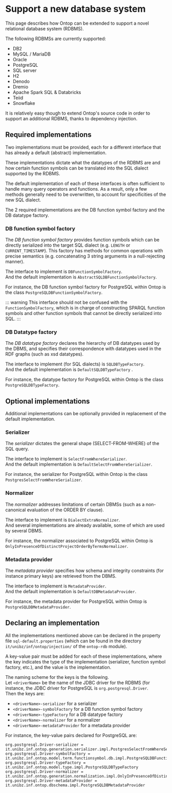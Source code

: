# Support a new database system


This page describes how Ontop can be extended to support a novel relational database system (RDBMS).

The following RDBMSs are currently supported:

* DB2
* MySQL / MariaDB
* Oracle
* PostgreSQL
* SQL server
* H2
* Denodo
* Dremio
* Apache Spark SQL & Databricks
* Teiid
* Snowflake

It is relatively easy though to extend Ontop's source code in order to support an additional RDBMS, thanks to dependency injection.

## Required implementations

Two implementations must be provided, each for a different interface that has already a default (abstract) implementation.

These implementations dictate what the datatypes of the RDBMS are and how certain function symbols can be translated into the SQL dialect supported by the RDBMS.

The default implementation of each of these interfaces is often sufficient to handle many query operators and functions.  As a result, only a few methods generally need to be overwritten,
to account for specificities of the new SQL dialect. 

The 2 required implementations are the DB function symbol factory and the DB datatype factory.

### DB function symbol factory 

The *DB function symbol factory* provides function symbols 
which can be directly serialized into the target SQL dialect (e.g. `LENGTH` or `CURRENT_TIMESTAMP`). This factory has methods for common operations with precise semantics (e.g. concatenating 3 string arguments in a null-rejecting manner). 

The interface to implement is `DBFunctionSymbolFactory`.  
And the default implementation is `AbstractSQLDBFunctionSymbolFactory`.  

For instance, the DB function symbol factory for PostgreSQL within Ontop is the class `PostgreSQLDBFunctionSymbolFactory`.

::: warning
This interface should not be confused with the ```FunctionSymbolFactory```, which is in charge of constructing
SPARQL function symbols and other function symbols that cannot be directly serialized into SQL.
:::

### DB Datatype factory 

The *DB datatype factory* declares the hierarchy of DB datatypes used by the DBMS, and specifies their correspondence with datatypes used in the RDF graphs (such as xsd datatypes).  

The interface to implement (for SQL dialects) is `SQLDBTypeFactory`.  
And the default implementation is `DefaultSQLDBTypeFactory` .  

For instance, the datatype factory for PostgreSQL within Ontop is the class `PostgreSQLDBTypeFactory`.

## Optional implementations

Additional implementations can be optionally provided in replacement of the default implementation.

### Serializer

The *serializer* dictates the general shape (SELECT-FROM-WHERE) of the SQL query.  

The interface to implement is `SelectFromWhereSerializer`.  
And the default implementation is `DefaultSelectFromWhereSerializer`.  

For instance, the serializer for PostgreSQL within Ontop is the class `PostgresSelectFromWhereSerializer`.

### Normalizer

The *normalizer* addresses limitations of certain DBMSs (such as a non-canonical evaluation of the ORDER BY clause).  

The interface to implement is `DialectExtraNormalizer`.  
And several implementations are already available, some of which are used by several DBMS.  

For instance, the normalizer associated to PostgreSQL within Ontop is `OnlyInPresenceOfDistinctProjectOrderByTermsNormalizer`.


### Metadata provider
The *metadata provider* specifies how schema and integrity constraints (for instance primary keys) are retrieved from the DBMS.  

The interface to implement is `MetadataProvider`.  
And the default implementation is `DefaultDBMetadataProvider`.  

For instance, the metadata provider for PostgreSQL within Ontop is `PostgreSQLDBMetadataProvider`.


## Declaring an implementation
All the implementations mentioned above can be declared in the property file `sql-default.properties` (which can be found in the directory `it/unibz/inf/ontop/injection/` of the `ontop-rdb` module).

A key-value pair must be added for each of these implementations, where the key indicates the type of the implementation (serializer, function symbol factory, etc.), and the value is the implementation.

The naming scheme for the keys is the following.  
Let `<driverName>` be the name of the JDBC driver for the RDBMS (for instance, the JDBC driver for PostgreSQL is `org.postgresql.Driver`.  
Then the keys are:

* `<driverName>-serializer` for a serializer
* `<driverName>-symbolFactory` for a DB function symbol factory
* `<driverName>-typeFactory` for a DB datatype factory
* `<driverName>-normalizer` for a normalizer
* `<driverName>-metadataProvider` for a metadata provider

For instance, the key-value pairs declared for PostgreSQL are:
```properties
org.postgresql.Driver-serializer = it.unibz.inf.ontop.generation.serializer.impl.PostgresSelectFromWhereSerializer
org.postgresql.Driver-symbolFactory = it.unibz.inf.ontop.model.term.functionsymbol.db.impl.PostgreSQLDBFunctionSymbolFactory
org.postgresql.Driver-typeFactory = it.unibz.inf.ontop.model.type.impl.PostgreSQLDBTypeFactory
org.postgresql.Driver-normalizer = it.unibz.inf.ontop.generation.normalization.impl.OnlyInPresenceOfDistinctProjectOrderByTermsNormalizer
org.postgresql.Driver-metadataProvider = it.unibz.inf.ontop.dbschema.impl.PostgreSQLDBMetadataProvider
```
